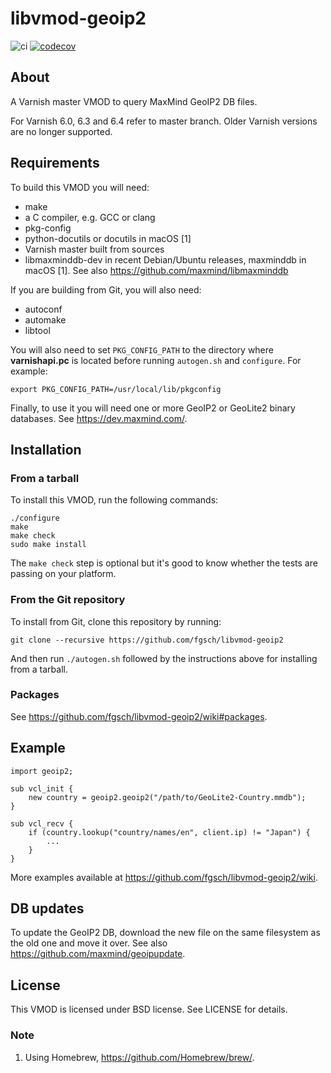 libvmod-geoip2
==============

![ci](https://github.com/fgsch/libvmod-geoip2/workflows/ci/badge.svg?branch=devel)
[![codecov](https://codecov.io/gh/fgsch/libvmod-geoip2/branch/devel/graph/badge.svg)](https://codecov.io/gh/fgsch/libvmod-geoip2)

## About

A Varnish master VMOD to query MaxMind GeoIP2 DB files.

For Varnish 6.0, 6.3 and 6.4 refer to master branch.  Older Varnish
versions are no longer supported.

## Requirements

To build this VMOD you will need:

* make
* a C compiler, e.g. GCC or clang
* pkg-config
* python-docutils or docutils in macOS [1]
* Varnish master built from sources
* libmaxminddb-dev in recent Debian/Ubuntu releases, maxminddb in
  macOS [1]. See also https://github.com/maxmind/libmaxminddb

If you are building from Git, you will also need:

* autoconf
* automake
* libtool

You will also need to set `PKG_CONFIG_PATH` to the directory where
**varnishapi.pc** is located before running `autogen.sh` and
`configure`.  For example:

```
export PKG_CONFIG_PATH=/usr/local/lib/pkgconfig
```

Finally, to use it you will need one or more GeoIP2 or GeoLite2
binary databases.  See https://dev.maxmind.com/.

## Installation

### From a tarball

To install this VMOD, run the following commands:

```
./configure
make
make check
sudo make install
```

The `make check` step is optional but it's good to know whether the
tests are passing on your platform.

### From the Git repository

To install from Git, clone this repository by running:

```
git clone --recursive https://github.com/fgsch/libvmod-geoip2
```

And then run `./autogen.sh` followed by the instructions above for
installing from a tarball.

### Packages

See https://github.com/fgsch/libvmod-geoip2/wiki#packages.

## Example

```
import geoip2;

sub vcl_init {
	new country = geoip2.geoip2("/path/to/GeoLite2-Country.mmdb");
}

sub vcl_recv {
	if (country.lookup("country/names/en", client.ip) != "Japan") {
		...
	}
}
```

More examples available at https://github.com/fgsch/libvmod-geoip2/wiki.

## DB updates

To update the GeoIP2 DB, download the new file on the same filesystem
as the old one and move it over. See also
https://github.com/maxmind/geoipupdate.

## License

This VMOD is licensed under BSD license. See LICENSE for details.

### Note

1. Using Homebrew, https://github.com/Homebrew/brew/.
